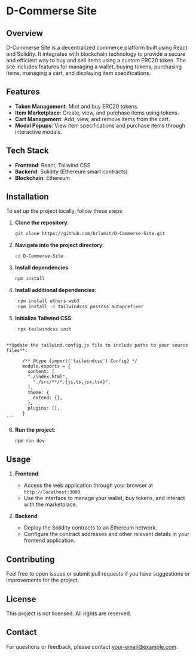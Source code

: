 # D-Commerse Site

## Overview

D-Commerse Site is a decentralized commerce platform built using React and Solidity. It integrates with blockchain technology to provide a secure 
and efficient way to buy and sell items using a custom ERC20 token. The site includes features for managing a wallet, buying tokens, purchasing 
items, managing a cart, and displaying item specifications.

## Features

- **Token Management**: Mint and buy ERC20 tokens.
- **Item Marketplace**: Create, view, and purchase items using tokens.
- **Cart Management**: Add, view, and remove items from the cart.
- **Modal Popups**: View item specifications and purchase items through interactive modals.

## Tech Stack

- **Frontend**: React, Tailwind CSS
- **Backend**: Solidity (Ethereum smart contracts)
- **Blockchain**: Ethereum

## Installation

To set up the project locally, follow these steps:

1. **Clone the repository**:
    ```bash
    git clone https://github.com/brlamit/D-Commerse-Site.git
    ```
2. **Navigate into the project directory**:
    ```bash
    cd D-Commerse-Site
    ```
3. **Install dependencies**:
    ```bash
    npm install
    ```
4. **Install additional dependencies**:
   ```bash
    npm install ethers web3
    npm install -D tailwindcss postcss autoprefixer
   ```
5. **Initialize Tailwind CSS**:
   ```bash
    npx tailwindcss init
  ```

  **Update the tailwind.config.js file to include paths to your source files**:
   ```
          /** @type {import('tailwindcss').Config} */
          module.exports = {
            content: [
            "./index.html",
              "./src/**/*.{js,ts,jsx,tsx}",
            ],
            theme: {
              extend: {},
            },
            plugins: [],
          } 
    ```
6. **Run the project**:
    ```bash
   npm run dev
    ```

## Usage

1. **Frontend**: 
   - Access the web application through your browser at `http://localhost:3000`.
   - Use the interface to manage your wallet, buy tokens, and interact with the marketplace.

2. **Backend**:
   - Deploy the Solidity contracts to an Ethereum network.
   - Configure the contract addresses and other relevant details in your frontend application.

## Contributing

Feel free to open issues or submit pull requests if you have suggestions or improvements for the project.

## License

This project is not licensed. All rights are reserved.

## Contact

For questions or feedback, please contact [your-email@example.com](mailto:baralamit881@gmail.com).

